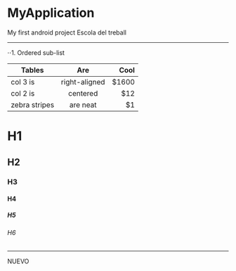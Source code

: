 # MyApplication
My first android project
Escola del treball
******************
⋅⋅1. Ordered sub-list

| Tables        | Are           | Cool  |
| ------------- |:-------------:| -----:|
| col 3 is      | right-aligned | $1600 |
| col 2 is      | centered      |   $12 |
| zebra stripes | are neat      |    $1 |

# H1
## H2
### H3
#### H4
##### H5
###### H6

********
NUEVO
